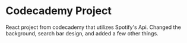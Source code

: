 # Codecademy Project

React project from codecademy that utilizes Spotify's Api. Changed the background, search bar design, and added a few other things.
